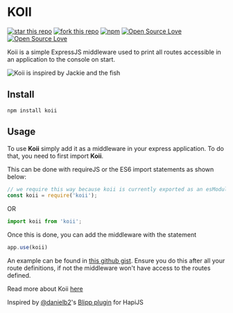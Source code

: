 # KOII

[![star this repo](http://githubbadges.com/star.svg?user=BolajiOlajide&repo=koii&style=flat)](https://github.com/BolajiOlajide/koii)
[![fork this repo](http://githubbadges.com/fork.svg?user=BolajiOlajide&repo=koii&style=flat)](https://github.com/BolajiOlajide/koii/fork)
[![npm](https://img.shields.io/npm/v/koii.svg)](https://www.npmjs.com/package/koii)
[![Open Source Love](https://badges.frapsoft.com/os/v1/open-source.svg?v=102)](https://github.com/ellerbrock/open-source-badge/)
[![Open Source Love](https://badges.frapsoft.com/os/mit/mit.svg?v=102)](https://github.com/ellerbrock/open-source-badge/)

Koii is a simple ExpressJS middleware used to print all routes accessible in an application to the console on start.

![Koii is inspired by Jackie and the fish](images/koi.jpg)

## Install

```console
npm install koii
```

## Usage

To use **Koii** simply add it as a middleware in your express application. To do that, you need to first import **Koii**.

This can be done with requireJS or the ES6 import statements as shown below:

```js
// we require this way because koii is currently exported as an esModule
const koii = require('koii');
```

OR

```js
import koii from 'koii';
```

Once this is done, you can add the middleware with the statement

```js
app.use(koii)
```

An example can be found in [this github gist](https://gist.github.com/BolajiOlajide/7649c1f7205fe9b95bb011fe5ef89721).
Ensure you do this after all your route definitions, if not the middleware won't have access to the routes defined.

Read more about Koii [here](https://medium.com/backticks-tildes/introducing-koii-d556657723c)

Inspired by [@danielb2](https://github.com/danielb2)'s [Blipp plugin](https://www.npmjs.com/package/blipp) for HapiJS
